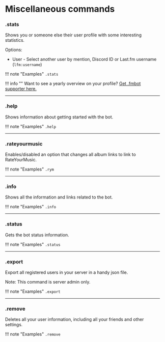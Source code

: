 # Miscellaneous commands

### .stats

Shows you or someone else their user profile with some interesting statistics.

Options:

* User - Select another user by mention, Discord ID or Last.fm username (`lfm:username`)

!!! note "Examples"
    `.stats`

!!! info ""
    Want to see a yearly overview on your profile? <a href="/supporter/">Get .fmbot supporter here.</a>

---

### .help 

Shows information about getting started with the bot.

!!! note "Examples"
    `.help`

---

### .rateyourmusic

Enables/disabled an option that changes all album links to link to RateYourMusic.

!!! note "Examples"
    `.rym`

---

### .info

Shows all the information and links related to the bot.

!!! note "Examples"
    `.info`

---
### .status

Gets the bot status information.

!!! note "Examples"
    `.status`

---
### .export

Export all registered users in your server in a handy json file.

Note: This command is server admin only.

!!! note "Examples"
    `.export`

---
### .remove

Deletes all your user information, including all your friends and other settings.

!!! note "Examples"
    `.remove`

